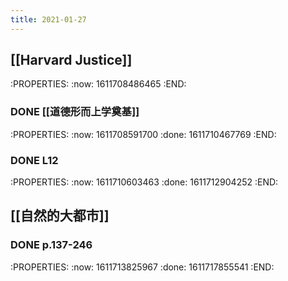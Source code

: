 ```yaml
---
title: 2021-01-27
---
```


## [[Harvard Justice]]
:PROPERTIES:
:now: 1611708486465
:END:
### DONE [[道德形而上学奠基]]
:PROPERTIES:
:now: 1611708591700
:done: 1611710467769
:END:
### DONE L12
:PROPERTIES:
:now: 1611710603463
:done: 1611712904252
:END:
## [[自然的大都市]]
### DONE p.137-246
:PROPERTIES:
:now: 1611713825967
:done: 1611717855541
:END:
##
